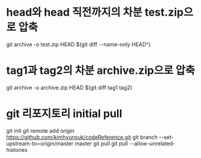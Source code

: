 # head와 head 직전까지의 차분 test.zip으로 압축
git archive -o test.zip HEAD $(git diff --name-only HEAD^)
# tag1과 tag2의 차분 archive.zip으로 압축
git archive -o archive.zip HEAD $(git diff tag1 tag2)
# git 리포지토리 initial pull
git init
git remote add origin https://github.com/kimhyunsuk/codeReference.git
git branch --set-upstream-to=origin/master master
git pull
git pull --allow-unrelated-histories